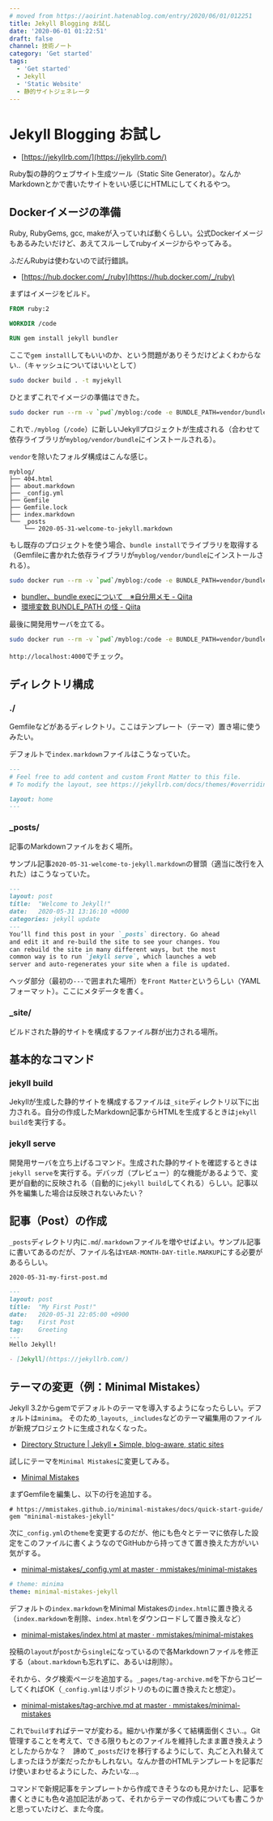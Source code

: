 ```yaml
---
# moved from https://aoirint.hatenablog.com/entry/2020/06/01/012251
title: Jekyll Blogging お試し
date: '2020-06-01 01:22:51'
draft: false
channel: 技術ノート
category: 'Get started'
tags:
  - 'Get started'
  - Jekyll
  - 'Static Website'
  - 静的サイトジェネレータ
---
```

# Jekyll Blogging お試し

- [https://jekyllrb.com/](https://jekyllrb.com/)

Ruby製の静的ウェブサイト生成ツール（Static Site Generator）。なんかMarkdownとかで書いたサイトをいい感じにHTMLにしてくれるやつ。


## Dockerイメージの準備
Ruby, RubyGems, gcc, makeが入っていれば動くらしい。公式Dockerイメージもあるみたいだけど、あえてスルーしてrubyイメージからやってみる。

ふだんRubyは使わないので試行錯誤。

- [https://hub.docker.com/_/ruby](https://hub.docker.com/_/ruby)

まずはイメージをビルド。

```dockerfile
FROM ruby:2

WORKDIR /code

RUN gem install jekyll bundler
```

ここで`gem install`してもいいのか、という問題がありそうだけどよくわからない..（キャッシュについてはいいとして）


```sh
sudo docker build . -t myjekyll
```

ひとまずこれでイメージの準備はできた。

```sh
sudo docker run --rm -v `pwd`/myblog:/code -e BUNDLE_PATH=vendor/bundle myjekyll jekyll new ./
```

これで`./myblog`（`/code`）に新しいJekyllプロジェクトが生成される（合わせて依存ライブラリが`myblog/vendor/bundle`にインストールされる）。

`vendor`を除いたフォルダ構成はこんな感じ。

```
myblog/
├── 404.html
├── about.markdown
├── _config.yml
├── Gemfile
├── Gemfile.lock
├── index.markdown
└── _posts
    └── 2020-05-31-welcome-to-jekyll.markdown
```

もし既存のプロジェクトを使う場合、`bundle install`でライブラリを取得する（Gemfileに書かれた依存ライブラリが`myblog/vendor/bundle`にインストールされる）。

```sh
sudo docker run --rm -v `pwd`/myblog:/code -e BUNDLE_PATH=vendor/bundle myjekyll bundle install
```

- [bundler、bundle execについて　※自分用メモ - Qiita](https://qiita.com/dawn_628/items/1821d4eef22b9f45eea8)
- [環境変数 BUNDLE_PATH の怪 - Qiita](https://qiita.com/ma2shita/items/700dd0bd229798f878b5)

最後に開発用サーバを立てる。

```sh
sudo docker run --rm -v `pwd`/myblog:/code -e BUNDLE_PATH=vendor/bundle -p 4000:4000 myjekyll bundle exec jekyll serve -H 0.0.0.0 -P 4000
```

`http://localhost:4000`でチェック。


## ディレクトリ構成
### ./
Gemfileなどがあるディレクトリ。ここはテンプレート（テーマ）置き場に使うみたい。

デフォルトで`index.markdown`ファイルはこうなっていた。

```md
---
# Feel free to add content and custom Front Matter to this file.
# To modify the layout, see https://jekyllrb.com/docs/themes/#overriding-theme-defaults

layout: home
---
```

### \_posts/
記事のMarkdownファイルをおく場所。

サンプル記事`2020-05-31-welcome-to-jekyll.markdown`の冒頭（適当に改行を入れた）はこうなっていた。

```md
---
layout: post
title:  "Welcome to Jekyll!"
date:   2020-05-31 13:16:10 +0000
categories: jekyll update
---
You’ll find this post in your `_posts` directory. Go ahead
and edit it and re-build the site to see your changes. You
can rebuild the site in many different ways, but the most
common way is to run `jekyll serve`, which launches a web
server and auto-regenerates your site when a file is updated.
```

ヘッダ部分（最初の`---`で囲まれた場所）を`Front Matter`というらしい（YAMLフォーマット）。ここにメタデータを書く。


### \_site/
ビルドされた静的サイトを構成するファイル群が出力される場所。


## 基本的なコマンド
### jekyll build
Jekyllが生成した静的サイトを構成するファイルは`_site`ディレクトリ以下に出力される。自分の作成したMarkdown記事からHTMLを生成するときは`jekyll build`を実行する。

### jekyll serve
開発用サーバを立ち上げるコマンド。生成された静的サイトを確認するときは`jekyll serve`を実行する。デバッガ（プレビュー）的な機能があるようで、変更が自動的に反映される（自動的に`jekyll build`してくれる）らしい。記事以外を編集した場合は反映されないみたい？


## 記事（Post）の作成
`_posts`ディレクトリ内に`.md`/`.markdown`ファイルを増やせばよい。サンプル記事に書いてあるのだが、ファイル名は`YEAR-MONTH-DAY-title.MARKUP`にする必要があるらしい。

`2020-05-31-my-first-post.md`

```md
---
layout: post
title:  "My First Post!"
date:   2020-05-31 22:05:00 +0900
tag:    First Post
tag:    Greeting
---
Hello Jekyll!

- [Jekyll](https://jekyllrb.com/)

```


## テーマの変更（例：Minimal Mistakes）
Jekyll 3.2からgemでデフォルトのテーマを導入するようになったらしい。デフォルトは`minima`。
そのため`_layouts`, `_includes`などのテーマ編集用のファイルが新規プロジェクトに生成されなくなった。

- [Directory Structure | Jekyll • Simple, blog-aware, static sites](https://jekyllrb.com/docs/structure/)

試しにテーマを`Minimal Mistakes`に変更してみる。

- [Minimal Mistakes](https://mmistakes.github.io/minimal-mistakes/)

まずGemfileを編集し、以下の行を追加する。

```gem
# https://mmistakes.github.io/minimal-mistakes/docs/quick-start-guide/
gem "minimal-mistakes-jekyll"
```

次に`_config.yml`の`theme`を変更するのだが、他にも色々とテーマに依存した設定をこのファイルに書くようなのでGitHubから持ってきて置き換えた方がいい気がする。

- [minimal-mistakes/_config.yml at master · mmistakes/minimal-mistakes](https://github.com/mmistakes/minimal-mistakes/blob/master/_config.yml)

```yaml
# theme: minima
theme: minimal-mistakes-jekyll
```


デフォルトの`index.markdown`をMinimal Mistakesの`index.html`に置き換える（`index.markdown`を削除、`index.html`をダウンロードして置き換えなど）

- [minimal-mistakes/index.html at master · mmistakes/minimal-mistakes](https://github.com/mmistakes/minimal-mistakes/blob/master/index.html)


投稿の`layout`が`post`から`single`になっているので各Markdownファイルを修正する（`about.markdown`も忘れずに、あるいは削除）。


それから、タグ検索ページを追加する。`_pages/tag-archive.md`を下からコピーしてくればOK（`_config.yml`はリポジトリのものに置き換えたと想定）。

- [minimal-mistakes/tag-archive.md at master · mmistakes/minimal-mistakes](https://github.com/mmistakes/minimal-mistakes/blob/master/docs/_pages/tag-archive.md)


これで`build`すればテーマが変わる。細かい作業が多くて結構面倒くさい..。Git管理することを考えて、できる限りもとのファイルを維持したまま置き換えようとしたからかな？　諦めて`_posts`だけを移行するようにして、丸ごと入れ替えてしまったほうが楽だったかもしれない。なんか昔のHTMLテンプレートを記事だけ使いまわせるようにした、みたいな...。

コマンドで新規記事をテンプレートから作成できそうなのも見かけたし、記事を書くときにも色々追加記法があって、それからテーマの作成についても書こうかと思っていたけど、また今度。
